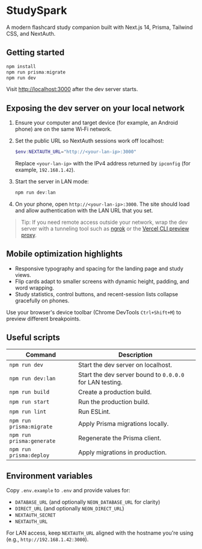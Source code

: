 # StudySpark

A modern flashcard study companion built with Next.js 14, Prisma, Tailwind CSS, and NextAuth.

## Getting started

```powershell
npm install
npm run prisma:migrate
npm run dev
```

Visit [http://localhost:3000](http://localhost:3000) after the dev server starts.

## Exposing the dev server on your local network

1. Ensure your computer and target device (for example, an Android phone) are on the same Wi‑Fi network.
2. Set the public URL so NextAuth sessions work off localhost:

   ```powershell
   $env:NEXTAUTH_URL="http://<your-lan-ip>:3000"
   ```

   Replace `<your-lan-ip>` with the IPv4 address returned by `ipconfig` (for example, `192.168.1.42`).

3. Start the server in LAN mode:

   ```powershell
   npm run dev:lan
   ```

4. On your phone, open `http://<your-lan-ip>:3000`. The site should load and allow authentication with the LAN URL that you set.

> Tip: If you need remote access outside your network, wrap the dev server with a tunneling tool such as [ngrok](https://ngrok.com/) or the [Vercel CLI preview proxy](https://vercel.com/docs/cli/tunnel).

## Mobile optimization highlights

- Responsive typography and spacing for the landing page and study views.
- Flip cards adapt to smaller screens with dynamic height, padding, and word wrapping.
- Study statistics, control buttons, and recent-session lists collapse gracefully on phones.

Use your browser's device toolbar (Chrome DevTools `Ctrl+Shift+M`) to preview different breakpoints.

## Useful scripts

| Command                   | Description                                              |
| ------------------------- | -------------------------------------------------------- |
| `npm run dev`             | Start the dev server on localhost.                       |
| `npm run dev:lan`         | Start the dev server bound to `0.0.0.0` for LAN testing. |
| `npm run build`           | Create a production build.                               |
| `npm run start`           | Run the production build.                                |
| `npm run lint`            | Run ESLint.                                              |
| `npm run prisma:migrate`  | Apply Prisma migrations locally.                         |
| `npm run prisma:generate` | Regenerate the Prisma client.                            |
| `npm run prisma:deploy`   | Apply migrations in production.                          |

## Environment variables

Copy `.env.example` to `.env` and provide values for:

- `DATABASE_URL` (and optionally `NEON_DATABASE_URL` for clarity)
- `DIRECT_URL` (and optionally `NEON_DIRECT_URL`)
- `NEXTAUTH_SECRET`
- `NEXTAUTH_URL`

For LAN access, keep `NEXTAUTH_URL` aligned with the hostname you're using (e.g., `http://192.168.1.42:3000`).
